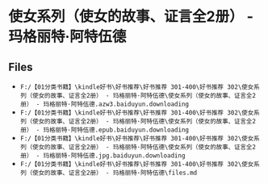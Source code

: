 # 使女系列（使女的故事、证言全2册） - 玛格丽特·阿特伍德

## Files

- `F:/【01分类书籍】\kindle好书\好书推荐\好书推荐 301-400\好书推荐 302\使女系列（使女的故事、证言全2册） - 玛格丽特·阿特伍德\使女系列（使女的故事、证言全2册） - 玛格丽特·阿特伍德.azw3.baiduyun.downloading`
- `F:/【01分类书籍】\kindle好书\好书推荐\好书推荐 301-400\好书推荐 302\使女系列（使女的故事、证言全2册） - 玛格丽特·阿特伍德\使女系列（使女的故事、证言全2册） - 玛格丽特·阿特伍德.epub.baiduyun.downloading`
- `F:/【01分类书籍】\kindle好书\好书推荐\好书推荐 301-400\好书推荐 302\使女系列（使女的故事、证言全2册） - 玛格丽特·阿特伍德\使女系列（使女的故事、证言全2册） - 玛格丽特·阿特伍德.jpg.baiduyun.downloading`
- `F:/【01分类书籍】\kindle好书\好书推荐\好书推荐 301-400\好书推荐 302\使女系列（使女的故事、证言全2册） - 玛格丽特·阿特伍德\files.md`
